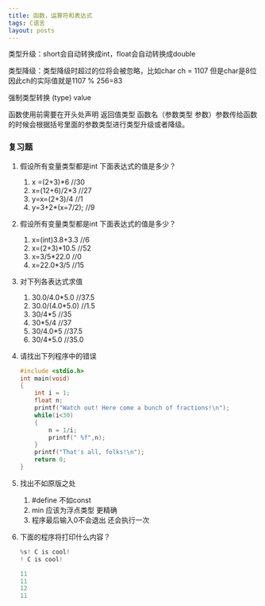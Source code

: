 ```yaml
---
title: 函数，运算符和表达式
tags: C语言
layout: posts
---
```


类型升级：short会自动转换成int，float会自动转换成double

类型降级：类型降级时超过的位将会被忽略，比如char ch = 1107 但是char是8位因此ch的实际值就是1107 % 256=83

强制类型转换 (type) value

函数使用前需要在开头处声明  返回值类型 函数名（参数类型 参数）参数传给函数的时候会根据括号里面的参数类型进行类型升级或者降级。

### 复习题

1. 假设所有变量类型都是int 下面表达式的值是多少？

    1. x =(2+3)*6 //30
    2. x=(12+6)/2*3 //27
    3. y=x=(2+3)/4 //1
    4. y=3+2*(x=7/2); //9

2. 假设所有变量类型都是int 下面表达式的值是多少？

    1. x=(int)3.8+3.3 //6
    2. x=(2+3)*10.5 //52
    3. x=3/5*22.0 //0
    4. x=22.0*3/5 //15

3. 对下列各表达式求值

    1. 30.0/4.0*5.0 //37.5
    2. 30.0/(4.0*5.0) //1.5
    3. 30/4*5 //35
    4. 30*5/4 //37
    5. 30/4.0*5 //37.5
    6. 30/4*5.0 //35.0

4. 请找出下列程序中的错误

    ```c
    #include <stdio.h>
    int main(void)
    {
        int i = 1;
        float n;
        printf("Watch out! Here come a bunch of fractions!\n");
        while(i<30)
        {
            n = 1/i;
            printf(" %f",n);
        }
        printf("That's all, folks!\n");
        return 0;
    }
    ```

5. 找出不如原版之处

    1. #define 不如const
    2. min 应该为浮点类型 更精确
    3. 程序最后输入0不会退出 还会执行一次

6. 下面的程序将打印什么内容？

    ```C
    %s! C is cool!
    ! C is cool!

    11
    11
    12
    11
    ```


